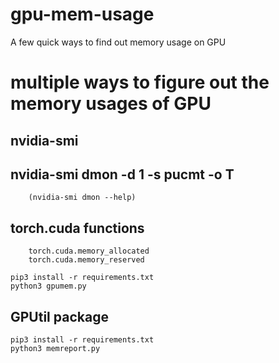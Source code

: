 # gpu-mem-usage
A few quick ways to find out memory usage on GPU

# multiple ways to figure out the memory usages of GPU

## nvidia-smi

## nvidia-smi dmon -d 1 -s pucmt -o T
        (nvidia-smi dmon --help)

## torch.cuda functions
        torch.cuda.memory_allocated
        torch.cuda.memory_reserved

    pip3 install -r requirements.txt
    python3 gpumem.py

## GPUtil package

    pip3 install -r requirements.txt
    python3 memreport.py
